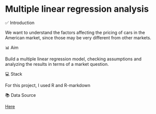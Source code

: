 # Multiple linear regression analysis

✅ Introduction

We want to understand the factors affecting the pricing of cars in the American market, since those may be very different from other markets. 

📊 Aim

Build a multiple linear regression model, checking assumptions and analyzing the results in terms of a market question.

💻 Stack

For this project, I used R and R-markdown

📚 Data Source

[Here](https://www.kaggle.com/datasets/hellbuoy/car-price-prediction)
